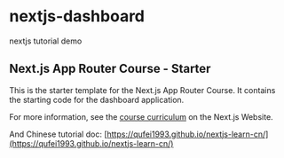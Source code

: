 # nextjs-dashboard
nextjs tutorial demo

## Next.js App Router Course - Starter

This is the starter template for the Next.js App Router Course. It contains the starting code for the dashboard application.

For more information, see the [course curriculum](https://nextjs.org/learn) on the Next.js Website.

And Chinese tutorial doc: [https://qufei1993.github.io/nextjs-learn-cn/](https://qufei1993.github.io/nextjs-learn-cn/)